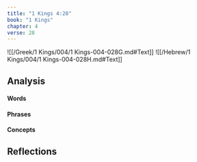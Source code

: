 ```yaml
---
title: "1 Kings 4:28"
book: "1 Kings"
chapter: 4
verse: 28
---
```

![[/Greek/1 Kings/004/1 Kings-004-028G.md#Text]]
![[/Hebrew/1 Kings/004/1 Kings-004-028H.md#Text]]

## Analysis

#### Words

#### Phrases

#### Concepts

## Reflections
